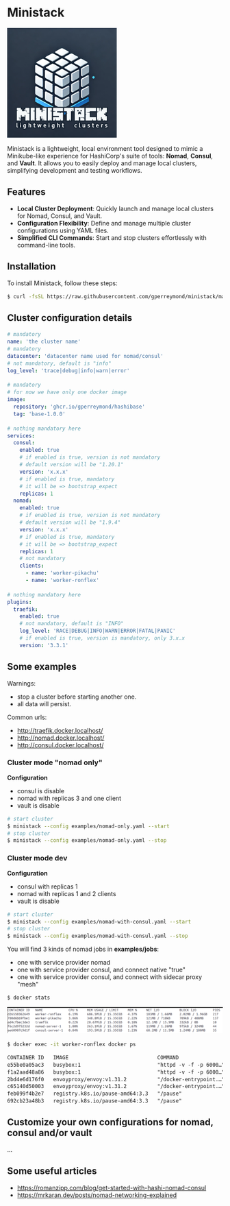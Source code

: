 # Ministack

![Logo of Ministack](images/logo-256.png)

Ministack is a lightweight, local environment tool designed to mimic a Minikube-like experience for HashiCorp's suite of tools: **Nomad**, **Consul**, and **Vault**. It allows you to easily deploy and manage local clusters, simplifying development and testing workflows.

## Features

- **Local Cluster Deployment**: Quickly launch and manage local clusters for Nomad, Consul, and Vault.
- **Configuration Flexibility**: Define and manage multiple cluster configurations using YAML files.
- **Simplified CLI Commands**: Start and stop clusters effortlessly with command-line tools.

## Installation

To install Ministack, follow these steps:

```bash
$ curl -fsSL https://raw.githubusercontent.com/gperreymond/ministack/main/install | bash
```

## Cluster configuration details

```yaml
# mandatory
name: 'the cluster name'
# mandatory
datacenter: 'datacenter name used for nomad/consul'
# not mandatory, default is "info"
log_level: 'trace|debug|info|warn|error'

# mandatory
# for now we have only one docker image
image:
  repository: 'ghcr.io/gperreymond/hashibase'
  tag: 'base-1.0.0'

# nothing mandatory here
services:
  consul:
    enabled: true
    # if enabled is true, version is not mandatory
    # default version will be "1.20.1"
    version: 'x.x.x'
    # if enabled is true, mandatory
    # it will be => bootstrap_expect
    replicas: 1
  nomad:
    enabled: true
    # if enabled is true, version is not mandatory
    # default version will be "1.9.4"
    version: 'x.x.x'
    # if enabled is true, mandatory
    # it will be => bootstrap_expect
    replicas: 1
    # not mandatory
    clients:
      - name: 'worker-pikachu'
      - name: 'worker-ronflex'

# nothing mandatory here
plugins:
  traefik:
    enabled: true
    # not mandatory, default is "INFO"
    log_level: 'RACE|DEBUG|INFO|WARN|ERROR|FATAL|PANIC'
    # if enabled is true, version is mandatory, only 3.x.x
    version: '3.3.1'
```

## Some examples

Warnings:
* stop a cluster before starting another one.
* all data will persist.

Common urls:
* http://traefik.docker.localhost/
* http://nomad.docker.localhost/
* http://consul.docker.localhost/

### Cluster mode "nomad only"

__Configuration__
* consul is disable
* nomad with replicas 3 and one client
* vault is disable

```sh
# start cluster
$ ministack --config examples/nomad-only.yaml --start
# stop cluster
$ ministack --config examples/nomad-only.yaml --stop
```

### Cluster mode dev

__Configuration__
* consul with replicas 1
* nomad with replicas 1 and 2 clients
* vault is disable

```sh
# start cluster
$ ministack --config examples/nomad-with-consul.yaml --start
# stop cluster
$ ministack --config examples/nomad-with-consul.yaml --stop
```

You will find 3 kinds of nomad jobs in __examples/jobs__:
* one with service provider nomad
* one with service provider consul, and connect native "true"
* one with service provider consul, and connect with sidecar proxy "mesh"

```sh
$ docker stats
```
![Docker Stats](images/docker-stats.png)

```sh
$ docker exec -it worker-ronflex docker ps
```
```txt
CONTAINER ID   IMAGE                             COMMAND                  CREATED          STATUS          PORTS     NAMES
e55be0a05ac3   busybox:1                         "httpd -v -f -p 6000…"   10 minutes ago   Up 10 minutes             web-86713971-376c-8ea4-cbc3-e31833953fe4
f1a2aad48a86   busybox:1                         "httpd -v -f -p 6000…"   10 minutes ago   Up 10 minutes             web-b450e015-627f-0ba1-72b0-427b0ff37da3
2bd4e6d176f0   envoyproxy/envoy:v1.31.2          "/docker-entrypoint.…"   10 minutes ago   Up 10 minutes             connect-proxy-hello-world-mesh-port-http-86713971-376c-8ea4-cbc3-e31833953fe4
c65140d50003   envoyproxy/envoy:v1.31.2          "/docker-entrypoint.…"   10 minutes ago   Up 10 minutes             connect-proxy-hello-world-mesh-port-http-b450e015-627f-0ba1-72b0-427b0ff37da3
feb099f4b2e7   registry.k8s.io/pause-amd64:3.3   "/pause"                 10 minutes ago   Up 10 minutes             nomad_init_b450e015-627f-0ba1-72b0-427b0ff37da3
692cb23a48b3   registry.k8s.io/pause-amd64:3.3   "/pause"                 10 minutes ago   Up 10 minutes             nomad_init_86713971-376c-8ea4-cbc3-e31833953fe4
```

## Customize your own configurations for nomad, consul and/or vault

...

## Some useful articles

* https://romanzipp.com/blog/get-started-with-hashi-nomad-consul
* https://mrkaran.dev/posts/nomad-networking-explained

